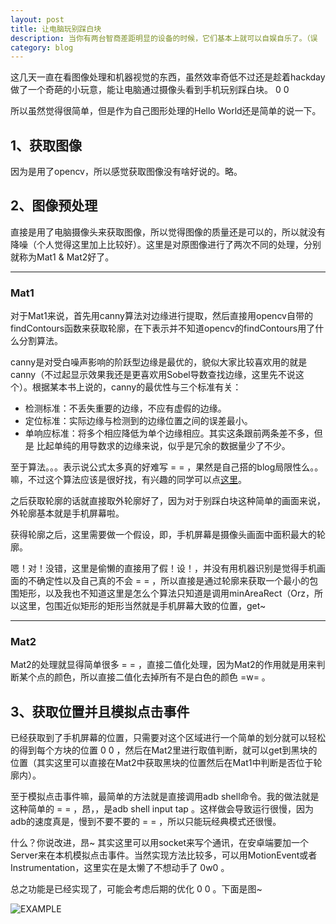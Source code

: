 ```yaml
---
layout: post
title: 让电脑玩别踩白块
description: 当你有两台智商差距明显的设备的时候，它们基本上就可以自娱自乐了。（误
category: blog
---
```


这几天一直在看图像处理和机器视觉的东西，虽然效率奇低不过还是趁着hackday做了一个奇葩的小玩意，能让电脑通过摄像头看到手机玩别踩白块。 0 0 

所以虽然觉得很简单，但是作为自己图形处理的Hello World还是简单的说一下。

## 1、获取图像

因为是用了opencv，所以感觉获取图像没有啥好说的。略。

## 2、图像预处理

直接是用了电脑摄像头来获取图像，所以觉得图像的质量还是可以的，所以就没有降噪（个人觉得这里加上比较好）。这里是对原图像进行了两次不同的处理，分别就称为Mat1 & Mat2好了。

---

### Mat1

对于Mat1来说，首先用canny算法对边缘进行提取，然后直接用opencv自带的findContours函数来获取轮廓，在下表示并不知道opencv的findContours用了什么分割算法。

canny是对受白噪声影响的阶跃型边缘是最优的，貌似大家比较喜欢用的就是canny（不过起显示效果我还是更喜欢用Sobel导数查找边缘，这里先不说这个）。根据某本书上说的，canny的最优性与三个标准有关：

- 检测标准：不丢失重要的边缘，不应有虚假的边缘。
- 定位标准：实际边缘与检测到的边缘位置之间的误差最小。
- 单响应标准：将多个相应降低为单个边缘相应。其实这条跟前两条差不多，但是 比起单纯的用导数求的边缘来说，似乎是冗余的数据量少了不少。

至于算法。。。表示说公式太多真的好难写 = = ，果然是自己搭的blog局限性么。。嘛，不过这个算法应该是很好找，有兴趣的同学可以点[这里](www.google.com)。

之后获取轮廓的话就直接取外轮廓好了，因为对于别踩白块这种简单的画面来说，外轮廓基本就是手机屏幕啦。

获得轮廓之后，这里需要做一个假设，即，手机屏幕是摄像头画面中面积最大的轮廓。

嗯！对！没错，这里是偷懒的直接用了假！设！，并没有用机器识别是觉得手机画面的不确定性以及自己真的不会 = = ，所以直接是通过轮廓来获取一个最小的包围矩形，以及我也不知道这里是怎么个算法只知道是调用minAreaRect（Orz，所以这里，包围近似矩形的矩形当然就是手机屏幕大致的位置，get~

---

### Mat2

Mat2的处理就显得简单很多 = = ，直接二值化处理，因为Mat2的作用就是用来判断某个点的颜色，所以直接二值化去掉所有不是白色的颜色 =w= 。

## 3、获取位置并且模拟点击事件

已经获取到了手机屏幕的位置，只需要对这个区域进行一个简单的划分就可以轻松的得到每个方块的位置 0 0 ，然后在Mat2里进行取值判断，就可以get到黑块的位置（其实这里可以直接在Mat2中获取黑块的位置然后在Mat1中判断是否位于轮廓内）。

至于模拟点击事件嘛，最简单的方法就是直接调用adb shell命令。我的做法就是这种简单的 = = ，昂，，是adb shell input tap <x> <y> 。这样做会导致运行很慢，因为adb的速度真是，慢到不要不要的 = = ，所以只能玩经典模式还很慢。

什么？你说改进，昂~ 其实这里可以用socket来写个通讯，在安卓端要加一个Server来在本机模拟点击事件。当然实现方法比较多，可以用MotionEvent或者Instrumentation，这里实在是太懒了不想动手了 0w0 。

总之功能是已经实现了，可能会考虑后期的优化 0 0 。下面是图~

![EXAMPLE](../images/my_phone/white_block.jpg)